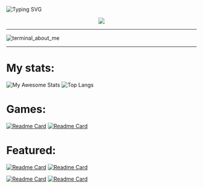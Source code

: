 ![Typing SVG](https://readme-typing-svg.demolab.com?font=Young+Serif&duration=3000&pause=50&color=FF6347&random=false&width=435&lines=Hello!;My+name+is+Lisa+Zhu.;Welcome+to+my+GitHub+page!)

<p align="center">
  <a href="https://github.com/yurkuul/">
    <img src="https://skillicons.dev/icons?i=java,python,c,flask,javascript,git,html,bootstrap,css,md,r,vim,vscode"/>
  </a>
</p>

---

![terminal_about_me](https://github.com/yurkuul/yurkuul/assets/95185447/8e8743dd-3c6e-4e35-9772-d1e69d55e454)

---

<h1>
  My stats:
</h1>

![My Awesome Stats](https://awesome-github-stats.azurewebsites.net/user-stats/yurkuul?cardType=level&theme=dracula&preferLogin=false)
![Top Langs](https://github-readme-stats.vercel.app/api/top-langs/?username=yurkuul&langs_count=10&theme=dracula&layout=compact)


<h1>
  Games:
</h1>

[![Readme Card](https://github-readme-stats.vercel.app/api/pin/?theme=radical&username=yurkuul&repo=shooters_io)](https://github.com/yurkuul/shooters_io)
[![Readme Card](https://github-readme-stats.vercel.app/api/pin/?theme=radical&username=yurkuul&repo=flaming_fire_survivor)](https://github.com/yurkuul/flaming_fire_survivor)


<h1>
  Featured:
</h1>

[![Readme Card](https://github-readme-stats.vercel.app/api/pin/?theme=tokyonight&username=yurkuul&repo=codeHS)](https://github.com/yurkuul/codeHS)
[![Readme Card](https://github-readme-stats.vercel.app/api/pin/?theme=tokyonight&username=yurkuul&repo=python)](https://github.com/yurkuul/python)

[![Readme Card](https://github-readme-stats.vercel.app/api/pin/?theme=tokyonight&username=yurkuul&repo=abstract_data_types)](https://github.com/yurkuul/abstract_data_types) 
[![Readme Card](https://github-readme-stats.vercel.app/api/pin/?theme=tokyonight&username=yurkuul&repo=algorithms)](https://github.com/yurkuul/algorithms)

